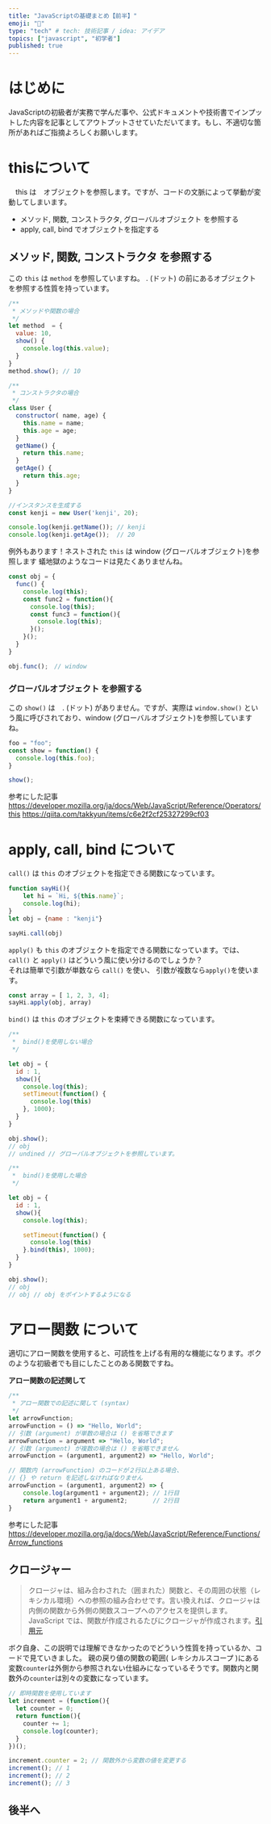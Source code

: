 ```yaml
---
title: "JavaScriptの基礎まとめ【前半】"
emoji: "🐥"
type: "tech" # tech: 技術記事 / idea: アイデア
topics: ["javascript", "初学者"]
published: true
---
```

# はじめに
JavaScriptの初級者が実務で学んだ事や、公式ドキュメントや技術書でインプットした内容を記事としてアウトプットさせていただいてます。もし、不適切な箇所があればご指摘よろしくお願いします。

# thisについて
　this は　オブジェクトを参照します。ですが、コードの文脈によって挙動が変動してしまいます。

- メソッド, 関数, コンストラクタ, グローバルオブジェクト を参照する
- apply, call, bind でオブジェクトを指定する

## メソッド, 関数, コンストラクタ を参照する
 この `this` は `method` を参照していますね。
 . (ドット) の前にあるオブジェクトを参照する性質を持っています。

```javascript:script.js
/**
 * メソッドや関数の場合
 */
let method  = {
  value: 10,
  show() {
    console.log(this.value);
  }
}
method.show(); // 10

/**
 * コンストラクタの場合
 */
class User {
  constructor( name, age) {
    this.name = name;
    this.age = age;
  }
  getName() {
    return this.name;
  }
  getAge() {
    return this.age;
  }
}

//インスタンスを生成する
const kenji = new User('kenji', 20);

console.log(kenji.getName()); // kenji
console.log(kenji.getAge());  // 20
```

例外もあります！ネストされた `this` は window (グローバルオブジェクト)を参照します
蟻地獄のようなコードは見たくありませんね。
```javascript:script.js
const obj = {
  func() {
    console.log(this);
    const func2 = function(){
      console.log(this);
      const func3 = function(){
        console.log(this);
      }();
    }();
  }
}

obj.func();　// window
```
### グローバルオブジェクト を参照する
 この `show()` は　. (ドット) がありません。ですが、実際は `window.show()` という風に呼びされており、window (グローバルオブジェクト)を参照していますね。
```javascript:script.js
foo = "foo";
const show = function() {
  console.log(this.foo);
}

show();
```

参考にした記事
https://developer.mozilla.org/ja/docs/Web/JavaScript/Reference/Operators/this
https://qiita.com/takkyun/items/c6e2f2cf25327299cf03
# apply, call, bind について
 `call()` は `this` のオブジェクトを指定できる関数になっています。
```javascript:script.js
function sayHi(){
    let hi = `Hi, ${this.name}`;
    console.log(hi);
}
let obj = {name : "kenji"}

sayHi.call(obj)
```
 `apply()` も `this` のオブジェクトを指定できる関数になっています。では、`call()` と `apply()` はどういう風に使い分けるのでしょうか？  
それは簡単で引数が単数なら `call()` を使い、 引数が複数なら`apply()`を使います。
```javascript:script.js
const array = [ 1, 2, 3, 4];
sayHi.apply(obj, array)
```
`bind()` は `this` のオブジェクトを束縛できる関数になっています。

```javascript:script.js
/**
 *  bind()を使用しない場合
 */

let obj = {
  id : 1,
  show(){
    console.log(this);
    setTimeout(function() {
      console.log(this)
    }, 1000);
  }
}

obj.show();
// obj
// undined // グローバルオブジェクトを参照しています。

/**
 *  bind()を使用した場合
 */

let obj = {
  id : 1,
  show(){
    console.log(this);

    setTimeout(function() {
      console.log(this)
    }.bind(this), 1000);
  }
}

obj.show();
// obj
// obj // obj をポイントするようになる
```

# アロー関数 について
適切にアロー関数を使用すると、可読性を上げる有用的な機能になります。ボクのような初級者でも目にしたことのある関数ですね。

**アロー関数の記述関して**
```javascript:script.js
/**
 * アロー関数での記述に関して (syntax)
 */
let arrowFunction;
arrowFunction = () => "Hello, World";
// 引数 (argument) が単数の場合は () を省略できます
arrowFunction = argument => "Hello, World";
// 引数 (argument) が複数の場合は () を省略できません
arrowFunction = (argument1, argument2) => "Hello, World";

// 関数内 (arrowFunction) のコードが２行以上ある場合、
// {} や return を記述しなければなりません
arrowFunction = (argument1, argument2) => {
    console.log(argument1 + argument2); // 1行目
    return argument1 + argument2;       // 2行目 
}
```

参考にした記事
https://developer.mozilla.org/ja/docs/Web/JavaScript/Reference/Functions/Arrow_functions
## クロージャー
> クロージャは、組み合わされた（囲まれた）関数と、その周囲の状態（レキシカル環境）への参照の組み合わせです。言い換えれば、クロージャは内側の関数から外側の関数スコープへのアクセスを提供します。JavaScript では、関数が作成されるたびにクロージャが作成されます。[引用元](https://developer.mozilla.org/ja/docs/Web/JavaScript/Closures)

ボク自身、この説明では理解できなかったのでどういう性質を持っているか、コードで見ていきました。
親の戻り値の関数の範囲( レキシカルスコープ )にある 変数`counter`は外側から参照されない仕組みになっているそうです。関数内と関数外の`counter`は別々の変数になっています。

```javascript:script.js
// 即時関数を使用しています
let increment = (function(){
  let counter = 0; 
  return function(){
    counter += 1;
    console.log(counter);
  }
})();

increment.counter = 2; // 関数外から変数の値を変更する
increment(); // 1
increment(); // 2
increment(); // 3
```

## 後半へ
